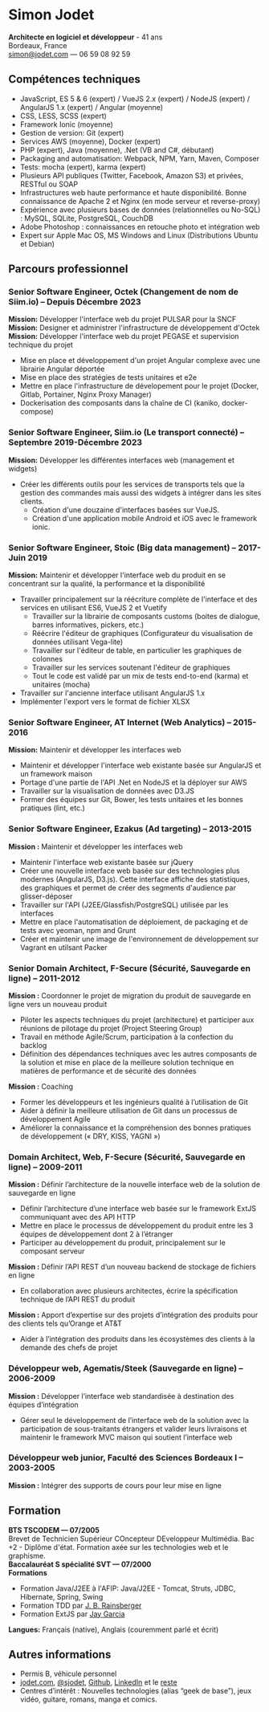 # Simon Jodet
**Architecte en logiciel et développeur** - 41 ans  
Bordeaux, France  
[simon@jodet.com](mailto:simon@jodet.com) — 06 59 08 92 59


## Compétences techniques
  * JavaScript, ES 5 & 6 (expert) / VueJS 2.x (expert) / NodeJS (expert) / AngularJS 1.x (expert) / Angular (moyenne)
  * CSS, LESS, SCSS (expert)
  * Framework Ionic (moyenne)
  * Gestion de version: Git (expert)
  * Services AWS (moyenne), Docker (expert)
  * PHP (expert), Java (moyenne), .Net (VB and C#, débutant)
  * Packaging and automatisation: Webpack, NPM, Yarn, Maven, Composer
  * Tests: mocha (expert), karma (expert)
  * Plusieurs API publiques (Twitter, Facebook, Amazon S3) et privées, RESTful ou SOAP
  * Infrastructures web haute performance et haute disponibilité. Bonne connaissance de Apache 2 et Nginx (en mode serveur et reverse-proxy)
  * Expérience avec plusieurs bases de données (relationnelles ou No-SQL) : MySQL, SQLite, PostgreSQL, CouchDB
  * Adobe Photoshop : connaissances en retouche photo et intégration web
  * Expert sur Apple Mac OS, MS Windows and Linux (Distributions Ubuntu et Debian)

## Parcours professionnel
### Senior Software Engineer, Octek (Changement de nom de Siim.io) – Depuis Décembre 2023
**Mission:** Développer l'interface web du projet PULSAR pour la SNCF  
**Mission:** Designer et administrer l'infrastructure de développement d'Octek  
**Mission:** Développer l'interface web du projet PEGASE et supervision technique du projet

  * Mise en place et développement d'un projet Angular complexe avec une librairie Angular déportée
  * Mise en place des stratégies de tests unitaires et e2e 
  * Mettre en place l'infrastructure de dévelopement pour le projet (Docker, Gitlab, Portainer, Nginx Proxy Manager)
  * Dockerisation des composants dans la chaîne de CI (kaniko, docker-compose)

### Senior Software Engineer, Siim.io (Le transport connecté) – Septembre 2019-Décembre 2023
**Mission:** Développer les différentes interfaces web (management et widgets)

  * Créer les différents outils pour les services de transports tels que la gestion des commandes mais aussi des widgets à intégrer dans les sites clients.
    * Création d'une douzaine d'interfaces basées sur VueJS.
    * Création d'une application mobile Android et iOS avec le framework ionic.

### Senior Software Engineer, Stoic (Big data management) – 2017-Juin 2019
**Mission:** Maintenir et développer l'interface web du produit en se concentrant sur la qualité, la performance et la disponibilité

  * Travailler principalement sur la réécriture complète de l'interface et des services en utilisant ES6, VueJS 2 et Vuetify
    * Travailler sur la librairie de composants customs (boites de dialogue, barres informatives, pickers, etc.)
    * Réécrire l'éditeur de graphiques (Configurateur du visualisation de données utilisant Vega-lite)
    * Travailler sur l'éditeur de table, en particulier les graphiques de colonnes
    * Travailler sur les services soutenant l'éditeur de graphiques
    * Tout le code est validé par un mix de tests end-to-end (karma) et unitaires (mocha)
  * Travailler sur l'ancienne interface utilisant AngularJS 1.x
  * Implémenter l'export vers le format de fichier XLSX

### Senior Software Engineer, AT Internet (Web Analytics) – 2015-2016
**Mission:** Maintenir et développer les interfaces web

 * Maintenir et développer l'interface web existante basée sur AngularJS et un framework maison
 * Portage d'une partie de l'API .Net en NodeJS et la déployer sur AWS
 * Travailler sur la visualisation de données avec D3.JS
 * Former des équipes sur Git, Bower, les tests unitaires et les bonnes pratiques (lint, etc.)

### Senior Software Engineer, Ezakus (Ad targeting) – 2013-2015
**Mission :** Maintenir et développer les interfaces web

  * Maintenir l'interface web existante basée sur jQuery
  * Créer une nouvelle interface web basée sur des technologies plus modernes (AngularJS, D3.js). Cette interface affiche des statistiques, des graphiques et permet de créer des segments d'audience par glisser-déposer
  * Travailler sur l'API (J2EE/Glassfish/PostgreSQL) utilisée par les interfaces
  * Mettre en place l'automatisation de déploiement, de packaging et de tests avec yeoman, npm and Grunt
  * Créer et maintenir une image de l'environnement de développement sur Vagrant en utilsant Packer

### Senior Domain Architect, F-Secure (Sécurité, Sauvegarde en ligne) – 2011-2012
**Mission :** Coordonner le projet de migration du produit de sauvegarde en ligne vers un nouveau produit

  * Piloter les aspects techniques du projet (architecture) et participer aux réunions de pilotage du projet (Project Steering Group)
  * Travail en méthode Agile/Scrum, participation à la confection du backlog
  * Définition des dépendances techniques avec les autres composants de la solution et mise en place de la meilleure solution technique en matières de performance et de sécurité des données
  
**Mission :** Coaching

  * Former les développeurs et les ingénieurs qualité à l’utilisation de Git
  * Aider à définir la meilleure utilisation de Git dans un processus de développement Agile
  * Améliorer la connaissance et la compréhension des bonnes pratiques de développement (« DRY, KISS, YAGNI »)

### Domain Architect, Web, F-Secure (Sécurité, Sauvegarde en ligne) – 2009-2011

**Mission :** Définir l’architecture de la nouvelle interface web de la solution de sauvegarde en ligne

  * Définir l’architecture d’une interface web basée sur le framework ExtJS communiquant avec des API HTTP
  * Mettre en place le processus de développement du produit entre les 3 équipes de développement dont 2 à l’étranger
  * Participer au développement du produit, principalement sur le composant serveur

**Mission :** Définir l’API REST d’un nouveau backend de stockage de fichiers en ligne

  * En collaboration avec plusieurs architectes, écrire la spécification technique de l’API REST du produit
  
**Mission :** Apport d’expertise sur des projets d’intégration des produits pour des clients tels qu’Orange et AT&amp;T

  * Aider à l’intégration des produits dans les écosystèmes des clients à la demande des chefs de projet

### Développeur web, Agematis/Steek (Sauvegarde en ligne) – 2006-2009

**Mission :** Développer l’interface web standardisée à destination des équipes d’intégration

  * Gérer seul le développement de l’interface web de la solution avec la participation de sous-traitants étrangers et valider leurs livraisons et maintenir le framework MVC maison qui soutient l’interface web

### Développeur web junior, Faculté des Sciences Bordeaux I – 2003-2005
**Mission :** Intégrer des supports de cours pour leur mise en ligne

## Formation

**BTS TSCODEM — 07/2005**  
Brevet de Technicien Supérieur COncepteur DEveloppeur Multimédia. Bac +2 - Diplôme d'état. Formation axée sur les technologies web et le graphisme.  
**Baccalauréat S spécialité SVT — 07/2000**  
**Formations**

  * Formation Java/J2EE à l'AFIP: Java/J2EE - Tomcat, Struts, JDBC, Hibernate, Spring, Swing
  * Formation TDD par [J. B. Rainsberger](http://en.wikipedia.org/wiki/J._B._Rainsberger)
  * Formation ExtJS par [Jay Garcia](http://moduscreate.com/about/)

**Langues:** Français (native), Anglais (couremment parlé et écrit)

## Autres informations
  * Permis B, véhicule personnel
  * [jodet.com](http://jodet.com), [@sjodet](https://twitter.com/#!/sjodet), [Github](https://github.com/simonjodet/), [LinkedIn](http://www.linkedin.com/profile/view?id=109351958) et le [reste](http://www.google.com/search?q=simon%20jodet)
  * Centres d’intérêt : Nouvelles technologies (alias “geek de base”), jeux vidéo, guitare, romans, manga et comics.
